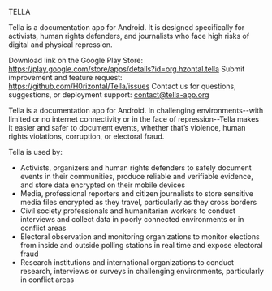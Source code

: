 TELLA

Tella is a documentation app for Android. It is designed specifically for activists, human rights defenders, and journalists who face high risks of digital and physical repression.

Download link on the Google Play Store: https://play.google.com/store/apps/details?id=org.hzontal.tella
Submit improvement and feature request: https://github.com/H0rizontal/Tella/issues
Contact us for questions, suggestions, or deployment support: contact@tella-app.org

Tella is a documentation app for Android. In challenging environments--with limited or no internet connectivity or in the face of repression--Tella makes it easier and safer to document events, whether that’s violence, human rights violations, corruption, or electoral fraud.

Tella is used by:
- Activists, organizers and human rights defenders to safely document events in their communities, produce reliable and verifiable evidence, and store data encrypted on their mobile devices
- Media, professional reporters and citizen journalists to store sensitive media files encrypted as they travel, particularly as they cross borders
- Civil society professionals and humanitarian workers to conduct interviews and collect data in poorly connected environments or in conflict areas
- Electoral observation and monitoring organizations to monitor elections from inside and outside polling stations in real time and expose electoral fraud
- Research institutions and international organizations to conduct research, interviews or surveys in challenging environments, particularly in conflict areas

